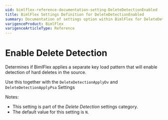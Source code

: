 ```yaml
---
uid: bimlflex-reference-documentation-setting-DeleteDetectionEnabled
title: BimlFlex Settings Definition for DeleteDetectionEnabled
summary: Documentation of settings option within BimlFlex for DeleteDetectionEnabled
varigenceProduct: BimlFlex
varigenceArticleType: Reference
---
```


# Enable Delete Detection

Determines if BimlFlex applies a separate key load pattern that will enable detection of hard deletes in the source.

Use this together with the `DeleteDetectionApplyDv` and `DeleteDetectionApplyPsa` Settings

Notes:

* This setting is part of the *Delete Detection* settings category.
* The default value for this setting is `N`.

